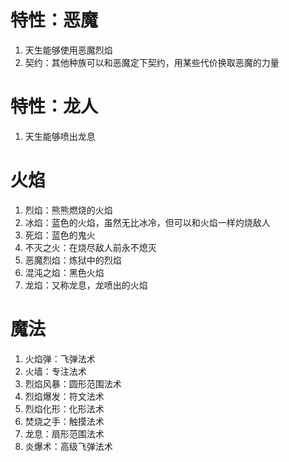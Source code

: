 # 特性：恶魔
1. 天生能够使用恶魔烈焰
2. 契约：其他种族可以和恶魔定下契约，用某些代价换取恶魔的力量
# 特性：龙人
1. 天生能够喷出龙息
# 火焰
1. 烈焰：熊熊燃烧的火焰
2. 冰焰：蓝色的火焰，虽然无比冰冷，但可以和火焰一样灼烧敌人
3. 死焰：蓝色的鬼火
4. 不灭之火：在烧尽敌人前永不熄灭
5. 恶魔烈焰：炼狱中的烈焰
6. 混沌之焰：黑色火焰
7. 龙焰：又称龙息，龙喷出的火焰
# 魔法
1. 火焰弹：飞弹法术
2. 火墙：专注法术
3. 烈焰风暴：圆形范围法术
4. 烈焰爆发：符文法术
5. 烈焰化形：化形法术
6. 焚烧之手：触摸法术
7. 龙息：扇形范围法术
8. 炎爆术：高级飞弹法术
